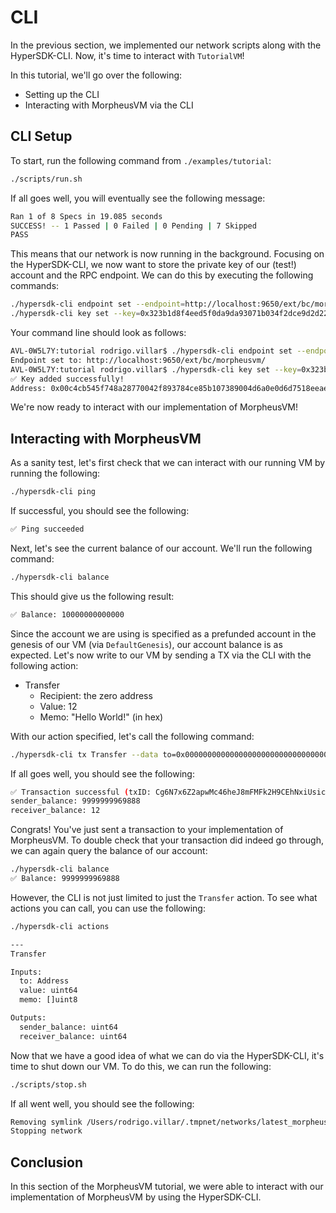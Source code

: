 # CLI

In the previous section, we implemented our network scripts along with the
HyperSDK-CLI. Now, it's time to interact with `TutorialVM`!

In this tutorial, we'll go over the following:

- Setting up the CLI
- Interacting with MorpheusVM via the CLI

## CLI Setup

To start, run the following command from `./examples/tutorial`:

```bash
./scripts/run.sh
```

If all goes well, you will eventually see the following message:

```bash
Ran 1 of 8 Specs in 19.085 seconds
SUCCESS! -- 1 Passed | 0 Failed | 0 Pending | 7 Skipped
PASS
```

This means that our network is now running in the background. Focusing on
the HyperSDK-CLI, we now want to store the private key of our (test!) account
and the RPC endpoint. We can do this by executing the following commands:

```bash
./hypersdk-cli endpoint set --endpoint=http://localhost:9650/ext/bc/morpheusvm/ 
./hypersdk-cli key set --key=0x323b1d8f4eed5f0da9da93071b034f2dce9d2d22692c172f3cb252a64ddfafd01b057de320297c29ad0c1f589ea216869cf1938d88c9fbd70d6748323dbf2fa7
```

Your command line should look as follows:

```bash
AVL-0W5L7Y:tutorial rodrigo.villar$ ./hypersdk-cli endpoint set --endpoint=http://localhost:9650/ext/bc/morpheusvm/ 
Endpoint set to: http://localhost:9650/ext/bc/morpheusvm/
AVL-0W5L7Y:tutorial rodrigo.villar$ ./hypersdk-cli key set --key=0x323b1d8f4eed5f0da9da93071b034f2dce9d2d22692c172f3cb252a64ddfafd01b057de320297c29ad0c1f589ea216869cf1938d88c9fbd70d6748323dbf2fa7
✅ Key added successfully!
Address: 0x00c4cb545f748a28770042f893784ce85b107389004d6a0e0d6d7518eeae1292d9
```

We're now ready to interact with our implementation of MorpheusVM!

## Interacting with MorpheusVM

As a sanity test, let's first check that we can interact with our running VM by
running the following:

```bash
./hypersdk-cli ping
```

If successful, you should see the following:

```bash
✅ Ping succeeded
```

Next, let's see the current balance of our account. We'll run the following
command:

```bash
./hypersdk-cli balance
```

This should give us the following result:

```bash
✅ Balance: 10000000000000
```

Since the account we are using is specified as a prefunded account in the
genesis of our VM (via `DefaultGenesis`), our account balance is as expected.
Let's now write to our VM by sending a TX via the CLI with the following action:

- Transfer
  - Recipient: the zero address
  - Value: 12
  - Memo: "Hello World!" (in hex)

With our action specified, let's call the following command:

```bash
./hypersdk-cli tx Transfer --data to=0x000000000000000000000000000000000000000000000000000000000000000000,value=12,memo=0x48656c6c6f20576f726c6421
```

If all goes well, you should see the following:

```bash
✅ Transaction successful (txID: Cg6N7x6Z2apwMc46heJ8mFMFk2H9CEhNxiUsicrNMnDbyC3ZU)
sender_balance: 9999999969888
receiver_balance: 12
```

Congrats! You've just sent a transaction to your implementation of MorpheusVM.
To double check that your transaction did indeed go through, we can again query
the balance of our account:

```bash
./hypersdk-cli balance
✅ Balance: 9999999969888
```

However, the CLI is not just limited to just the `Transfer` action. To see what
actions you can call, you can use the following:

```bash
./hypersdk-cli actions

---
Transfer

Inputs:
  to: Address
  value: uint64
  memo: []uint8

Outputs:
  sender_balance: uint64
  receiver_balance: uint64
```

Now that we have a good idea of what we can do via the HyperSDK-CLI, it's time
to shut down our VM. To do this, we can run the following:

```bash
./scripts/stop.sh
```

If all went well, you should see the following:

```bash
Removing symlink /Users/rodrigo.villar/.tmpnet/networks/latest_morpheusvm-e2e-tests
Stopping network
```

## Conclusion

In this section of the MorpheusVM tutorial, we were able to interact with our
implementation of MorpheusVM by using the HyperSDK-CLI.
